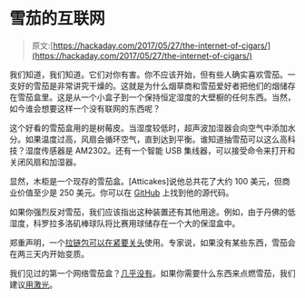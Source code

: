 # 雪茄的互联网

> 原文:[https://hackaday.com/2017/05/27/the-internet-of-cigars/](https://hackaday.com/2017/05/27/the-internet-of-cigars/)

我们知道，我们知道。它们对你有害。你不应该开始，但有些人确实喜欢雪茄。一支好的雪茄是非常讲究干燥的。这就是为什么烟草商和雪茄爱好者把他们的烟储存在雪茄盒里。这是从一个小盒子到一个保持恒定湿度的大壁橱的任何东西。当然，如今谁会想要这样一个没有联网的东西呢？

这个好看的雪茄盒用的是树莓皮。当湿度较低时，超声波加湿器会向空气中添加水分。如果温度过高，风扇会循环空气，直到达到平衡。谁知道抽雪茄可以这么高科技？湿度传感器是 AM2302。还有一个智能 USB 集线器，可以接受命令来打开和关闭风扇和加湿器。

显然，木柜是一个现存的雪茄盒。[Atticakes]说他总共花了大约 100 美元，但商业价值至少是 250 美元。你可以在 [GitHub](https://github.com/Atticakes/HumidorPi) 上找到他的源代码。

如果你强烈反对雪茄，我们应该指出这种装置还有其他用途。例如，由于丹佛的低湿度，科罗拉多洛矶棒球队将比赛用球储存在一个大的保湿盒中。

郑重声明，一个[拉链包可以在紧要关头](https://www.galanocigars.com/en/ask/cigars-without-humidor)使用。专家说，如果没有某些东西，雪茄会在两三天内开始变质。

我们见过的第一个网络雪茄盒？[几乎没有](https://hackaday.com/2014/07/28/the-smart-humidor/)。如果你需要什么东西来点燃雪茄，我们建议[用激光](https://hackaday.com/2013/08/01/laser-cigarette-lighter-makes-smoking-even-more-dangerous/)。